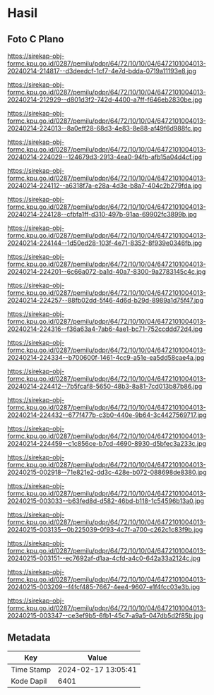 # Hasil

## Foto C Plano

https://sirekap-obj-formc.kpu.go.id/0287/pemilu/pdpr/64/72/10/10/04/6472101004013-20240214-214817--d3deedcf-1cf7-4e7d-bdda-0719a11193e8.jpg

https://sirekap-obj-formc.kpu.go.id/0287/pemilu/pdpr/64/72/10/10/04/6472101004013-20240214-212929--d801d3f2-742d-4400-a7ff-f646eb2830be.jpg

https://sirekap-obj-formc.kpu.go.id/0287/pemilu/pdpr/64/72/10/10/04/6472101004013-20240214-224013--8a0eff28-68d3-4e83-8e88-af49f6d988fc.jpg

https://sirekap-obj-formc.kpu.go.id/0287/pemilu/pdpr/64/72/10/10/04/6472101004013-20240214-224029--124679d3-2913-4ea0-94fb-afb15a04d4cf.jpg

https://sirekap-obj-formc.kpu.go.id/0287/pemilu/pdpr/64/72/10/10/04/6472101004013-20240214-224112--a6318f7a-e28a-4d3e-b8a7-404c2b279fda.jpg

https://sirekap-obj-formc.kpu.go.id/0287/pemilu/pdpr/64/72/10/10/04/6472101004013-20240214-224128--cfbfa1ff-d310-497b-91aa-69902fc3899b.jpg

https://sirekap-obj-formc.kpu.go.id/0287/pemilu/pdpr/64/72/10/10/04/6472101004013-20240214-224144--1d50ed28-103f-4e71-8352-8f939e0346fb.jpg

https://sirekap-obj-formc.kpu.go.id/0287/pemilu/pdpr/64/72/10/10/04/6472101004013-20240214-224201--6c66a072-ba1d-40a7-8300-9a2783145c4c.jpg

https://sirekap-obj-formc.kpu.go.id/0287/pemilu/pdpr/64/72/10/10/04/6472101004013-20240214-224257--88fb02dd-5f46-4d6d-b29d-8989a1d75f47.jpg

https://sirekap-obj-formc.kpu.go.id/0287/pemilu/pdpr/64/72/10/10/04/6472101004013-20240214-224316--f36a63a4-7ab6-4ae1-bc71-752ccddd72d4.jpg

https://sirekap-obj-formc.kpu.go.id/0287/pemilu/pdpr/64/72/10/10/04/6472101004013-20240214-224334--b700600f-1461-4cc9-a51e-ea5dd58cae4a.jpg

https://sirekap-obj-formc.kpu.go.id/0287/pemilu/pdpr/64/72/10/10/04/6472101004013-20240214-224412--7b5fcaf8-5650-48b3-8a81-7cd013b87b86.jpg

https://sirekap-obj-formc.kpu.go.id/0287/pemilu/pdpr/64/72/10/10/04/6472101004013-20240214-224432--677f477b-c3b0-440e-9b64-3c4427569717.jpg

https://sirekap-obj-formc.kpu.go.id/0287/pemilu/pdpr/64/72/10/10/04/6472101004013-20240214-224459--c1c856ce-b7cd-4690-8930-d5bfec3a233c.jpg

https://sirekap-obj-formc.kpu.go.id/0287/pemilu/pdpr/64/72/10/10/04/6472101004013-20240215-002918--71e821e2-dd3c-428e-b072-088698de8380.jpg

https://sirekap-obj-formc.kpu.go.id/0287/pemilu/pdpr/64/72/10/10/04/6472101004013-20240215-003033--b63fed8d-d582-46bd-b118-1c54596b13a0.jpg

https://sirekap-obj-formc.kpu.go.id/0287/pemilu/pdpr/64/72/10/10/04/6472101004013-20240215-003135--0b225039-0f93-4c7f-a700-c262c1c83f9b.jpg

https://sirekap-obj-formc.kpu.go.id/0287/pemilu/pdpr/64/72/10/10/04/6472101004013-20240215-003151--ec7692af-d1aa-4cfd-a4c0-642a33a2124c.jpg

https://sirekap-obj-formc.kpu.go.id/0287/pemilu/pdpr/64/72/10/10/04/6472101004013-20240215-003209--f4fcf485-7667-4ee4-9607-e1f4fcc03e3b.jpg

https://sirekap-obj-formc.kpu.go.id/0287/pemilu/pdpr/64/72/10/10/04/6472101004013-20240215-003347--ce3ef9b5-6fb1-45c7-a9a5-047db5d2f85b.jpg


## Metadata

| Key        | Value               |
| ---------- | ------------------- |
| Time Stamp | 2024-02-17 13:05:41 |
| Kode Dapil | 6401                |



